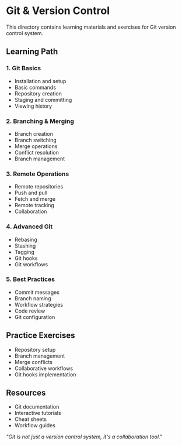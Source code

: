 # Git & Version Control

This directory contains learning materials and exercises for Git version control system.

## Learning Path

### 1. Git Basics
- Installation and setup
- Basic commands
- Repository creation
- Staging and committing
- Viewing history

### 2. Branching & Merging
- Branch creation
- Branch switching
- Merge operations
- Conflict resolution
- Branch management

### 3. Remote Operations
- Remote repositories
- Push and pull
- Fetch and merge
- Remote tracking
- Collaboration

### 4. Advanced Git
- Rebasing
- Stashing
- Tagging
- Git hooks
- Git workflows

### 5. Best Practices
- Commit messages
- Branch naming
- Workflow strategies
- Code review
- Git configuration

## Practice Exercises
- Repository setup
- Branch management
- Merge conflicts
- Collaborative workflows
- Git hooks implementation

## Resources
- Git documentation
- Interactive tutorials
- Cheat sheets
- Workflow guides

*"Git is not just a version control system, it's a collaboration tool."* 
